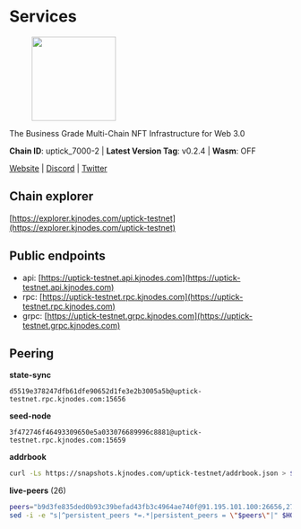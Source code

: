 # Services

<figure><img src="https://raw.githubusercontent.com/kj89/testnet_manuals/main/pingpub/logos/uptick.png" width="150" alt=""><figcaption></figcaption></figure>

The Business Grade Multi-Chain NFT Infrastructure for Web 3.0

**Chain ID**: uptick_7000-2 | **Latest Version Tag**: v0.2.4 | **Wasm**: OFF

[Website](https://uptick.network) | [Discord](https://discord.gg/UzeHS7fu5H) | [Twitter](https://twitter.com/uptickproject)




## Chain explorer
[https://explorer.kjnodes.com/uptick-testnet](https://explorer.kjnodes.com/uptick-testnet)

## Public endpoints

* api: [https://uptick-testnet.api.kjnodes.com](https://uptick-testnet.api.kjnodes.com)
* rpc: [https://uptick-testnet.rpc.kjnodes.com](https://uptick-testnet.rpc.kjnodes.com)
* grpc: [https://uptick-testnet.grpc.kjnodes.com](https://uptick-testnet.grpc.kjnodes.com)

## Peering

**state-sync**

```text
d5519e378247dfb61dfe90652d1fe3e2b3005a5b@uptick-testnet.rpc.kjnodes.com:15656
```

**seed-node**

```text
3f472746f46493309650e5a033076689996c8881@uptick-testnet.rpc.kjnodes.com:15659
```

**addrbook**
```bash
curl -Ls https://snapshots.kjnodes.com/uptick-testnet/addrbook.json > $HOME/.uptickd/config/addrbook.json
```

**live-peers** (26)
```bash
peers="b9d3fe835ded0b93c39befad43fb3c4964ae740f@91.195.101.100:26656,2763c95b0c9b0b31c312b06d6ae6887968fb9830@194.163.154.224:26656,883d6557bef1bae68c4fb569078caf0cf4c45bdd@142.132.202.50:26651,eb5a3112a64944e2bd701ff8aa99ab95209c6310@185.198.27.110:26656,d8777278648d8fc93800692a8b96a7f104df4f9a@194.163.135.127:26656,b483acbcae7ccd1244f588144245e9d1124c3de5@88.99.56.200:26666,75f90b4070eab7a20dc60974c85069389c77d89d@38.242.239.27:26656,962d620d21ce5caba3e765501dd9b309cfac234f@78.31.64.11:26356,af5262526a0800a29a0a7194e1488a9fa62d0005@195.3.223.208:26656,0aee682fb3453170737149203e5c23d2e0c46058@142.132.253.112:15656,6b5375296e81501b0db0a34a7a04f39520400214@65.108.45.200:27565,7849e4320385434b0828a3e0206a3b69767393f6@65.109.91.227:26656,96a2fd192db329ff9df3f44569f0fe452ea9f19e@65.108.232.110:15656,1c66685cbf5c8dc0a739eb57c896d35eb2eed17c@141.94.139.233:28656,70c19420bb2d40c5a6c3466c69ead6e0877b9cc7@45.85.250.108:26656,7a4f1c0baa2ff31c02163fb658c4eb8d119193c7@95.214.52.173:26656,db09e85b73c4be1cab07f41422912ccad2aa5744@185.198.27.109:15656,b9e0210809b9dfc9cd299c6e83116d7fa45c6e27@65.109.68.93:46656,8096fef589ead4cd3a1aef83110b0241e63d5747@38.242.239.25:26656,6af07daddb8a57c01d05d8c0894f8293a41090d0@185.245.183.122:26656,f06b6a57001440bf3507ba2f09a3010f6d50080b@135.181.133.37:29656,0afb5ce897e69eec34fb32bf87f4a2f93f79e0b3@65.109.65.210:30656,3cffe20d473b0bd4451d330da8b741b5d42dcb44@65.21.131.215:26666,0105e6bcc1d69031d27817110050319446101362@65.108.197.178:31656,3666c65e99775b8149396fd5c781dec6a29fb13b@75.119.144.48:31656,d5519e378247dfb61dfe90652d1fe3e2b3005a5b@65.109.68.190:15656"
sed -i -e "s|^persistent_peers *=.*|persistent_peers = \"$peers\"|" $HOME/.uptickd/config/config.toml
```
